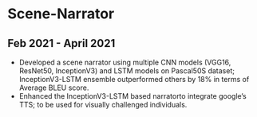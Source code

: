 # Scene-Narrator
## Feb 2021 - April 2021
 * Developed a scene narrator using multiple CNN models (VGG16, ResNet50, InceptionV3) and LSTM models on Pascal50S dataset; InceptionV3-LSTM ensemble outperformed others by 18% in terms of Average BLEU score.
 * Enhanced the InceptionV3-LSTM based narratorto integrate google’s TTS; to be used for visually challenged individuals.
